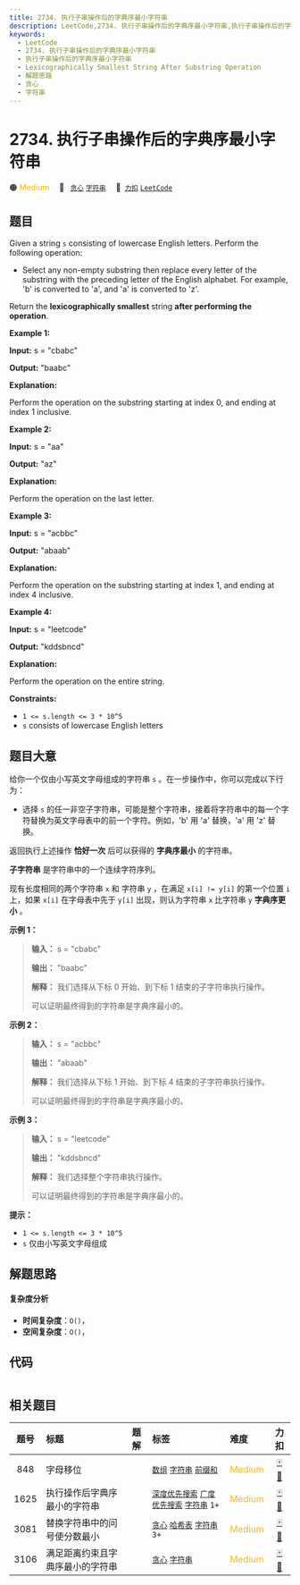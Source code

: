 ```yaml
---
title: 2734. 执行子串操作后的字典序最小字符串
description: LeetCode,2734. 执行子串操作后的字典序最小字符串,执行子串操作后的字典序最小字符串,Lexicographically Smallest String After Substring Operation,解题思路,贪心,字符串
keywords:
  - LeetCode
  - 2734. 执行子串操作后的字典序最小字符串
  - 执行子串操作后的字典序最小字符串
  - Lexicographically Smallest String After Substring Operation
  - 解题思路
  - 贪心
  - 字符串
---
```


# 2734. 执行子串操作后的字典序最小字符串

🟠 <font color=#ffb800>Medium</font>&emsp; 🔖&ensp; [`贪心`](/tag/greedy.md) [`字符串`](/tag/string.md)&emsp; 🔗&ensp;[`力扣`](https://leetcode.cn/problems/lexicographically-smallest-string-after-substring-operation) [`LeetCode`](https://leetcode.com/problems/lexicographically-smallest-string-after-substring-operation)

## 题目

Given a string `s` consisting of lowercase English letters. Perform the
following operation:

  * Select any non-empty substring then replace every letter of the substring with the preceding letter of the English alphabet. For example, 'b' is converted to 'a', and 'a' is converted to 'z'.

Return the **lexicographically smallest** string **after performing the
operation**.



**Example 1:**

**Input:** s = "cbabc"

**Output:** "baabc"

**Explanation:**

Perform the operation on the substring starting at index 0, and ending at
index 1 inclusive.

**Example 2:**

**Input:** s = "aa"

**Output:** "az"

**Explanation:**

Perform the operation on the last letter.

**Example 3:**

**Input:** s = "acbbc"

**Output:** "abaab"

**Explanation:**

Perform the operation on the substring starting at index 1, and ending at
index 4 inclusive.

**Example 4:**

**Input:** s = "leetcode"

**Output:** "kddsbncd"

**Explanation:**

Perform the operation on the entire string.



**Constraints:**

  * `1 <= s.length <= 3 * 10^5`
  * `s` consists of lowercase English letters


## 题目大意

给你一个仅由小写英文字母组成的字符串 `s` 。在一步操作中，你可以完成以下行为：

  * 选择 `s` 的任一非空子字符串，可能是整个字符串，接着将字符串中的每一个字符替换为英文字母表中的前一个字符。例如，'b' 用 'a' 替换，'a' 用 'z' 替换。

返回执行上述操作 **恰好一次** 后可以获得的 **字典序最小** 的字符串。

**子字符串** 是字符串中的一个连续字符序列。

现有长度相同的两个字符串 `x` 和 字符串 `y` ，在满足 `x[i] != y[i]` 的第一个位置 `i` 上，如果  `x[i]` 在字母表中先于
`y[i]` 出现，则认为字符串 `x` 比字符串 `y` **字典序更小** 。



**示例 1：**

> 
> 
> 
> 
> 
> **输入：** s = "cbabc"
> 
> **输出：** "baabc"
> 
> **解释：** 我们选择从下标 0 开始、到下标 1 结束的子字符串执行操作。 
> 
> 可以证明最终得到的字符串是字典序最小的。
> 
> 

**示例 2：**

> 
> 
> 
> 
> 
> **输入：** s = "acbbc"
> 
> **输出：** "abaab"
> 
> **解释：** 我们选择从下标 1 开始、到下标 4 结束的子字符串执行操作。
> 
> 可以证明最终得到的字符串是字典序最小的。
> 
> 

**示例 3：**

> 
> 
> 
> 
> 
> **输入：** s = "leetcode"
> 
> **输出：** "kddsbncd"
> 
> **解释：** 我们选择整个字符串执行操作。
> 
> 可以证明最终得到的字符串是字典序最小的。
> 
> 



**提示：**

  * `1 <= s.length <= 3 * 10^5`
  * `s` 仅由小写英文字母组成


## 解题思路

#### 复杂度分析

- **时间复杂度**：`O()`，
- **空间复杂度**：`O()`，

## 代码

```javascript

```

## 相关题目

<!-- prettier-ignore -->
| 题号 | 标题 | 题解 | 标签 | 难度 | 力扣 |
| :------: | :------ | :------: | :------ | :------ | :------: |
| 848 | 字母移位 |  |  [`数组`](/tag/array.md) [`字符串`](/tag/string.md) [`前缀和`](/tag/prefix-sum.md) | <font color=#ffb800>Medium</font> | [🀄️](https://leetcode.cn/problems/shifting-letters) [🔗](https://leetcode.com/problems/shifting-letters) |
| 1625 | 执行操作后字典序最小的字符串 |  |  [`深度优先搜索`](/tag/depth-first-search.md) [`广度优先搜索`](/tag/breadth-first-search.md) [`字符串`](/tag/string.md) `1+` | <font color=#ffb800>Medium</font> | [🀄️](https://leetcode.cn/problems/lexicographically-smallest-string-after-applying-operations) [🔗](https://leetcode.com/problems/lexicographically-smallest-string-after-applying-operations) |
| 3081 | 替换字符串中的问号使分数最小 |  |  [`贪心`](/tag/greedy.md) [`哈希表`](/tag/hash-table.md) [`字符串`](/tag/string.md) `3+` | <font color=#ffb800>Medium</font> | [🀄️](https://leetcode.cn/problems/replace-question-marks-in-string-to-minimize-its-value) [🔗](https://leetcode.com/problems/replace-question-marks-in-string-to-minimize-its-value) |
| 3106 | 满足距离约束且字典序最小的字符串 |  |  [`贪心`](/tag/greedy.md) [`字符串`](/tag/string.md) | <font color=#ffb800>Medium</font> | [🀄️](https://leetcode.cn/problems/lexicographically-smallest-string-after-operations-with-constraint) [🔗](https://leetcode.com/problems/lexicographically-smallest-string-after-operations-with-constraint) |
